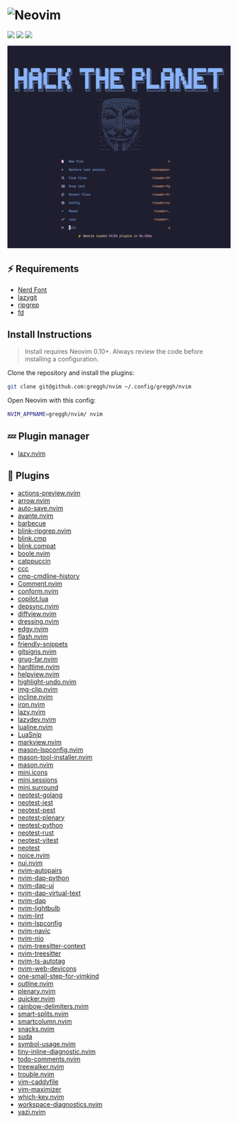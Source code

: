 <h1>
  <img src="https://raw.githubusercontent.com/neovim/neovim.github.io/master/logos/neovim-logo-300x87.png" alt="Neovim">
</h1>

<a href="https://dotfyle.com/greggh/nvim"><img src="https://dotfyle.com/greggh/nvim/badges/plugins?style=flat" /></a>
<a href="https://dotfyle.com/greggh/nvim"><img src="https://dotfyle.com/greggh/nvim/badges/leaderkey?style=flat" /></a>
<a href="https://dotfyle.com/greggh/nvim"><img src="https://dotfyle.com/greggh/nvim/badges/plugin-manager?style=flat" /></a>

![image](assets/readme/neovim.png)

## ⚡️ Requirements

- [Nerd Font](https://www.nerdfonts.com/)
- [lazygit](https://github.com/jesseduffield/lazygit)
- [ripgrep](https://github.com/BurntSushi/ripgrep)
- [fd](https://github.com/sharkdp/fd)

## Install Instructions

> Install requires Neovim 0.10+. Always review the code before installing a configuration.

Clone the repository and install the plugins:

```sh
git clone git@github.com:greggh/nvim ~/.config/greggh/nvim
```

Open Neovim with this config:

```sh
NVIM_APPNAME=greggh/nvim/ nvim
```

## 💤 Plugin manager

- [lazy.nvim](https://github.com/folke/lazy.nvim)

## 🔌 Plugins

- [actions-preview.nvim](https://github.com/aznhe21/actions-preview.nvim)
- [arrow.nvim](https://github.com/otavioschwanck/arrow.nvim)
- [auto-save.nvim](https://github.com/okuuva/auto-save.nvim)
- [avante.nvim](https://github.com/yetone/avante.nvim)
- [barbecue](https://github.com/utilyre/barbecue.nvim)
- [blink-ripgrep.nvim](https://github.com/mikavilpas/blink-ripgrep.nvim)
- [blink.cmp](https://github.com/saghen/blink.cmp)
- [blink.compat](https://github.com/saghen/blink.compat)
- [boole.nvim](https://github.com/nat-418/boole.nvim)
- [catppuccin](https://github.com/catppuccin/nvim)
- [ccc](https://github.com/uga-rosa/ccc.nvim)
- [cmp-cmdline-history](https://github.com/dmitmel/cmp-cmdline-history)
- [Comment.nvim](https://github.com/numToStr/Comment.nvim)
- [conform.nvim](https://github.com/stevearc/conform.nvim)
- [copilot.lua](https://github.com/zbirenbaum/copilot.lua)
- [depsync.nvim](https://github.com/robertazzopardi/depsync.nvim)
- [diffview.nvim](https://github.com/sindrets/diffview.nvim)
- [dressing.nvim](https://github.com/stevearc/dressing.nvim)
- [edgy.nvim](https://github.com/folke/edgy.nvim)
- [flash.nvim](https://github.com/folke/flash.nvim)
- [friendly-snippets](https://github.com/rafamadriz/friendly-snippets)
- [gitsigns.nvim](https://github.com/lewis6991/gitsigns.nvim)
- [grug-far.nvim](https://github.com/MagicDuck/grug-far.nvim)
- [hardtime.nvim](https://github.com/m4xshen/hardtime.nvim)
- [helpview.nvim](https://github.com/OXY2DEV/helpview.nvim)
- [highlight-undo.nvim](https://github.com/tzachar/highlight-undo.nvim)
- [img-clip.nvim](https://github.com/HakonHarnes/img-clip.nvim)
- [incline.nvim](https://github.com/b0o/incline.nvim)
- [iron.nvim](https://github.com/Vigemus/iron.nvim)
- [lazy.nvim](https://github.com/folke/lazy.nvim)
- [lazydev.nvim](https://github.com/folke/lazydev.nvim)
- [lualine.nvim](https://github.com/nvim-lualine/lualine.nvim)
- [LuaSnip](https://github.com/L3MON4D3/LuaSnip)
- [markview.nvim](https://github.com/OXY2DEV/markview.nvim)
- [mason-lspconfig.nvim](https://github.com/williamboman/mason-lspconfig.nvim)
- [mason-tool-installer.nvim](https://github.com/WhoIsSethDaniel/mason-tool-installer.nvim)
- [mason.nvim](https://github.com/williamboman/mason.nvim)
- [mini.icons](https://github.com/echasnovski/mini.icons)
- [mini.sessions](https://github.com/echasnovski/mini.sessions)
- [mini.surround](https://github.com/echasnovski/mini.surround)
- [neotest-golang](https://github.com/fredrikaverpil/neotest-golang)
- [neotest-jest](https://github.com/nvim-neotest/neotest-jest)
- [neotest-pest](https://github.com/V13Axel/neotest-pest)
- [neotest-plenary](https://github.com/nvim-neotest/neotest-plenary)
- [neotest-python](https://github.com/nvim-neotest/neotest-python)
- [neotest-rust](https://github.com/rouge8/neotest-rust)
- [neotest-vitest](https://github.com/marilari88/neotest-vitest)
- [neotest](https://github.com/nvim-neotest/neotest)
- [noice.nvim](https://github.com/folke/noice.nvim)
- [nui.nvim](https://github.com/MunifTanjim/nui.nvim)
- [nvim-autopairs](https://github.com/windwp/nvim-autopairs)
- [nvim-dap-python](https://github.com/mfussenegger/nvim-dap-python)
- [nvim-dap-ui](https://github.com/rcarriga/nvim-dap-ui)
- [nvim-dap-virtual-text](https://github.com/theHamsta/nvim-dap-virtual-text)
- [nvim-dap](https://github.com/mfussenegger/nvim-dap)
- [nvim-lightbulb](https://github.com/kosayoda/nvim-lightbulb)
- [nvim-lint](https://github.com/mfussenegger/nvim-lint)
- [nvim-lspconfig](https://github.com/neovim/nvim-lspconfig)
- [nvim-navic](https://github.com/SmiteshP/nvim-navic)
- [nvim-nio](https://github.com/nvim-neotest/nvim-nio)
- [nvim-treesitter-context](https://github.com/nvim-treesitter/nvim-treesitter-context)
- [nvim-treesitter](https://github.com/nvim-treesitter/nvim-treesitter)
- [nvim-ts-autotag](https://github.com/windwp/nvim-ts-autotag)
- [nvim-web-devicons](https://github.com/nvim-tree/nvim-web-devicons)
- [one-small-step-for-vimkind](https://github.com/jbyuki/one-small-step-for-vimkind)
- [outline.nvim](https://github.com/hedyhli/outline.nvim)
- [plenary.nvim](https://github.com/nvim-lua/plenary.nvim)
- [quicker.nvim](https://github.com/stevearc/quicker.nvim)
- [rainbow-delimiters.nvim](https://github.com/HiPhish/rainbow-delimiters.nvim)
- [smart-splits.nvim](https://github.com/mrjones2014/smart-splits.nvim)
- [smartcolumn.nvim](https://github.com/m4xshen/smartcolumn.nvim)
- [snacks.nvim](https://github.com/folke/snacks.nvim)
- [suda](https://github.com/lambdalisue/suda.vim)
- [symbol-usage.nvim](https://github.com/Wansmer/symbol-usage.nvim)
- [tiny-inline-diagnostic.nvim](https://github.com/rachartier/tiny-inline-diagnostic.nvim)
- [todo-comments.nvim](https://github.com/folke/todo-comments.nvim)
- [treewalker.nvim](https://github.com/aaronik/treewalker.nvim)
- [trouble.nvim](https://github.com/folke/trouble.nvim)
- [vim-caddyfile](https://github.com/isobit/vim-caddyfile)
- [vim-maximizer](https://github.com/szw/vim-maximizer)
- [which-key.nvim](https://github.com/folke/which-key.nvim)
- [workspace-diagnostics.nvim](https://github.com/artemave/workspace-diagnostics.nvim)
- [yazi.nvim](https://github.com/mikavilpas/yazi.nvim)
